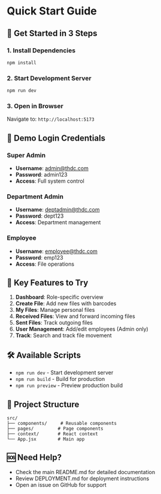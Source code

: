 # Quick Start Guide

## 🚀 Get Started in 3 Steps

### 1. Install Dependencies
```bash
npm install
```

### 2. Start Development Server
```bash
npm run dev
```

### 3. Open in Browser
Navigate to: `http://localhost:5173`

## 🔑 Demo Login Credentials

### Super Admin
- **Username**: admin@thdc.com
- **Password**: admin123
- **Access**: Full system control

### Department Admin
- **Username**: deptadmin@thdc.com
- **Password**: dept123
- **Access**: Department management

### Employee
- **Username**: employee@thdc.com
- **Password**: emp123
- **Access**: File operations

## 📱 Key Features to Try

1. **Dashboard**: Role-specific overview
2. **Create File**: Add new files with barcodes
3. **My Files**: Manage personal files
4. **Received Files**: View and forward incoming files
5. **Sent Files**: Track outgoing files
6. **User Management**: Add/edit employees (Admin only)
7. **Track**: Search and track file movement

## 🛠️ Available Scripts

- `npm run dev` - Start development server
- `npm run build` - Build for production
- `npm run preview` - Preview production build

## 📁 Project Structure

```
src/
├── components/     # Reusable components
├── pages/         # Page components
├── context/       # React context
└── App.jsx        # Main app
```

## 🆘 Need Help?

- Check the main README.md for detailed documentation
- Review DEPLOYMENT.md for deployment instructions
- Open an issue on GitHub for support 